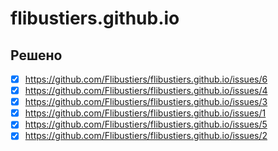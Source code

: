 # flibustiers.github.io
## Решено
- [X] https://github.com/Flibustiers/flibustiers.github.io/issues/6
- [X] https://github.com/Flibustiers/flibustiers.github.io/issues/4
- [X] https://github.com/Flibustiers/flibustiers.github.io/issues/3
- [X] https://github.com/Flibustiers/flibustiers.github.io/issues/1
- [X] https://github.com/Flibustiers/flibustiers.github.io/issues/5
- [X] https://github.com/Flibustiers/flibustiers.github.io/issues/2
